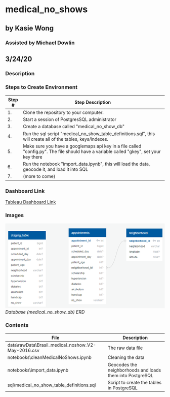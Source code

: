 # medical_no_shows
## by Kasie Wong
### Assisted by Michael Dowlin
## 3/24/20

### Description

### Steps to Create Environment
|Step # |Step Description                                                                                   |
|-------|---------------------------------------------------------------------------------------------------|
|1.     |Clone the repository to your computer.                                                             |
|2.     |Start a session of PostgresSQL administrator                                                       |
|3.     |Create a database called "medical_no_show_db"                                                               |
|4.     |Run the sql script "medical_no_show_table_definitions.sql", this will create all of the tables, keys/indexes.|
|5.     |Make sure you have a googlemaps api key in a file called "config.py".  The file should have a variable called "gkey", set your key there| 
|6.     |Run the notebook "import_data.ipynb", this will load the data, geocode it, and load it into SQL |
|7.     |(more to come)|

### Dashboard Link
[Tableau Dashboard Link](https://public.tableau.com/profile/michael8262#!/vizhome/Brazil_Medical_NoShow_Analysis_KW_MD/Dashboard1?publish=yes)

### Images
!['ERD Image not available'](images/medical_no_show_db_erd.png)\
*Database (medical_no_show_db) ERD*

### Contents
| File                        | Description                                                                                     |
|-----------------------------|-------------------------------------------------------------------------------------------------|
|data\rawData\Brasil_medical_noshow_V2-May-2016.csv|The raw data file|
|notebooks\cleanMedicalNoShows.ipynb|Cleaning the data|
|notebooks\import_data.ipynb|Geocodes the neighborhoods and loads them into PostgreSQL|
|sql\medical_no_show_table_definitions.sql|Script to create the tables in PostgreSQL|
